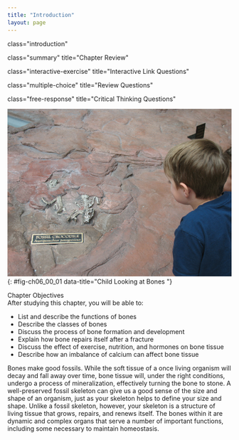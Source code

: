 ```yaml
---
title: "Introduction"
layout: page
---
```



<cnx-pi data-type="cnx.flag.introduction"> class="introduction" </cnx-pi>

<cnx-pi data-type="cnx.eoc">class="summary" title="Chapter Review"</cnx-pi>

<cnx-pi data-type="cnx.eoc">class="interactive-exercise" title="Interactive Link Questions"</cnx-pi>

<cnx-pi data-type="cnx.eoc">class="multiple-choice" title="Review Questions" </cnx-pi>

<cnx-pi data-type="cnx.eoc">class="free-response" title="Critical Thinking Questions"</cnx-pi>

 ![This photo shows a boy looking at a museum exhibit that contains two fossilized crocodile skeletons embedded within a large boulder. The skull, spine and forelimbs of one of the crocodiles are visible.](../resources/600_Child_Looking_at_Bones.jpg "Bone is a living tissue. Unlike the bones of a fossil made inert by a process of mineralization, a child&#x2019;s bones will continue to grow and develop while contributing to the support and function of other body systems. (credit: James Emery)"){: #fig-ch06_00_01 data-title="Child Looking at Bones "}

<div data-type="note" id="eip-97" class="note chapter-objectives" markdown="1">
<div data-type="title" class="title">
Chapter Objectives
</div>
After studying this chapter, you will be able to:

* List and describe the functions of bones
* Describe the classes of bones
* Discuss the process of bone formation and development
* Explain how bone repairs itself after a fracture
* Discuss the effect of exercise, nutrition, and hormones on bone tissue
* Describe how an imbalance of calcium can affect bone tissue

</div>

Bones make good fossils. While the soft tissue of a once living organism will decay and fall away over time, bone tissue will, under the right conditions, undergo a process of mineralization, effectively turning the bone to stone. A well-preserved fossil skeleton can give us a good sense of the size and shape of an organism, just as your skeleton helps to define your size and shape. Unlike a fossil skeleton, however, your skeleton is a structure of living tissue that grows, repairs, and renews itself. The bones within it are dynamic and complex organs that serve a number of important functions, including some necessary to maintain homeostasis.


